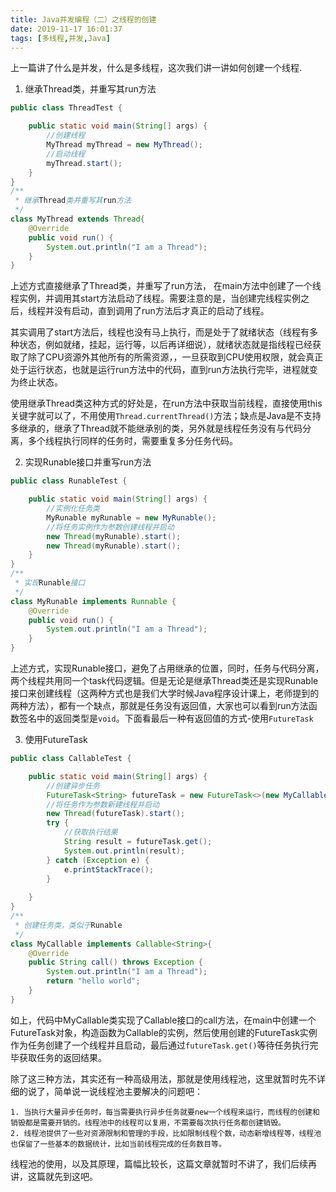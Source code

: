 ```yaml
---
title: Java并发编程（二）之线程的创建
date: 2019-11-17 16:01:37
tags: [多线程,并发,Java]
---
```


上一篇讲了什么是并发，什么是多线程，这次我们讲一讲如何创建一个线程.

1. 继承Thread类，并重写其run方法
```java
public class ThreadTest {

    public static void main(String[] args) {
        //创建线程
        MyThread myThread = new MyThread();
        //启动线程
        myThread.start();
    }   
}
/**
 * 继承Thread类并重写其run方法
 */
class MyThread extends Thread{
    @Override
    public void run() {
        System.out.println("I am a Thread");
    }
} 
```

上述方式直接继承了Thread类，并重写了run方法， 在main方法中创建了一个线程实例，并调用其start方法启动了线程。需要注意的是，当创建完线程实例之后，线程并没有启动，直到调用了run方法后才真正的启动了线程。

其实调用了start方法后，线程也没有马上执行，而是处于了就绪状态（线程有多种状态，例如就绪，挂起，运行等，以后再详细说），就绪状态就是指线程已经获取了除了CPU资源外其他所有的所需资源，，一旦获取到CPU使用权限，就会真正处于运行状态，也就是运行run方法中的代码，直到run方法执行完毕，进程就变为终止状态。

使用继承Thread类这种方式的好处是，在run方法中获取当前线程，直接使用this关键字就可以了，不用使用`Thread.currentThread()`方法；缺点是Java是不支持多继承的，继承了Thread就不能继承别的类，另外就是线程任务没有与代码分离，多个线程执行同样的任务时，需要重复多分任务代码。

2. 实现Runable接口并重写run方法
```java
public class RunableTest {

    public static void main(String[] args) {
        //实例化任务类
        MyRunable myRunable = new MyRunable();
        //将任务实例作为参数创建线程并启动
        new Thread(myRunable).start();
        new Thread(myRunable).start();
    }
}
/**
 * 实现Runable接口
 */
class MyRunable implements Runnable {
    @Override
    public void run() {
        System.out.println("I am a Thread");
    }
}
```

上述方式，实现Runable接口，避免了占用继承的位置，同时，任务与代码分离，两个线程共用同一个task代码逻辑。但是无论是继承Thread类还是实现Runable接口来创建线程（这两种方式也是我们大学时候Java程序设计课上，老师提到的两种方法），都有一个缺点，那就是任务没有返回值，大家也可以看到run方法函数签名中的返回类型是`void`。下面看最后一种有返回值的方式-使用`FutureTask`

3. 使用FutureTask
```java
public class CallableTest {

    public static void main(String[] args) {
        //创建异步任务
        FutureTask<String> futureTask = new FutureTask<>(new MyCallable());
        //将任务作为参数新建线程并启动
        new Thread(futureTask).start();
        try {
            //获取执行结果
            String result = futureTask.get();
            System.out.println(result);
        } catch (Exception e) {
            e.printStackTrace();
        }
        
    }
}
/**
 * 创建任务类，类似于Runable
 */
class MyCallable implements Callable<String>{
    @Override
    public String call() throws Exception {
        System.out.println("I am a Thread");
        return "hello world";
    }
}
```

如上，代码中MyCallable类实现了Callable接口的call方法，在main中创建一个FutureTask对象，构造函数为Callable的实例，然后使用创建的FutureTask实例作为任务创建了一个线程并且启动，最后通过`futureTask.get()`等待任务执行完毕获取任务的返回结果。

除了这三种方法，其实还有一种高级用法，那就是使用线程池，这里就暂时先不详细的说了，简单说一说线程池主要解决的问题吧：
    
    1. 当执行大量异步任务时，每当需要执行异步任务就要new一个线程来运行，而线程的创建和销毁都是需要开销的。线程池中的线程可以复用，不需要每次执行任务都创建销毁。
    2. 线程池提供了一些对资源限制和管理的手段，比如限制线程个数，动态新增线程等，线程池也保留了一些基本的数据统计，比如当前线程完成的任务数目等。

线程池的使用，以及其原理，篇幅比较长，这篇文章就暂时不讲了，我们后续再讲，这篇就先到这吧。 
